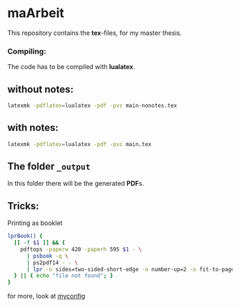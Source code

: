 maArbeit
========

This repository contains the **tex**-files, for my master thesis.

### Compiling:
The code has to be compiled with **lualatex**.

without notes:
--------------

```bash
latexmk -pdflatex=lualatex -pdf -pvc main-nonotes.tex
```

with notes:
-----------

```bash
latexmk -pdflatex=lualatex -pdf -pvc main.tex
```

## The folder `_output`
In this folder there will be the generated **PDF**s.

Tricks:
-------

Printing as booklet
```bash
lprBook() {
  [[ -f $1 ]] && {
    pdftops -paperw 420 -paperh 595 $1 - \
      | psbook -q \
      | ps2pdf14 - - \
      | lpr -o sides=two-sided-short-edge -o number-up=2 -o fit-to-page -o media=A4
  } || { echo "file not found"; }
}
```
for more, look at [myconfig](https://github.com/maximilianhuber/myconfig)
